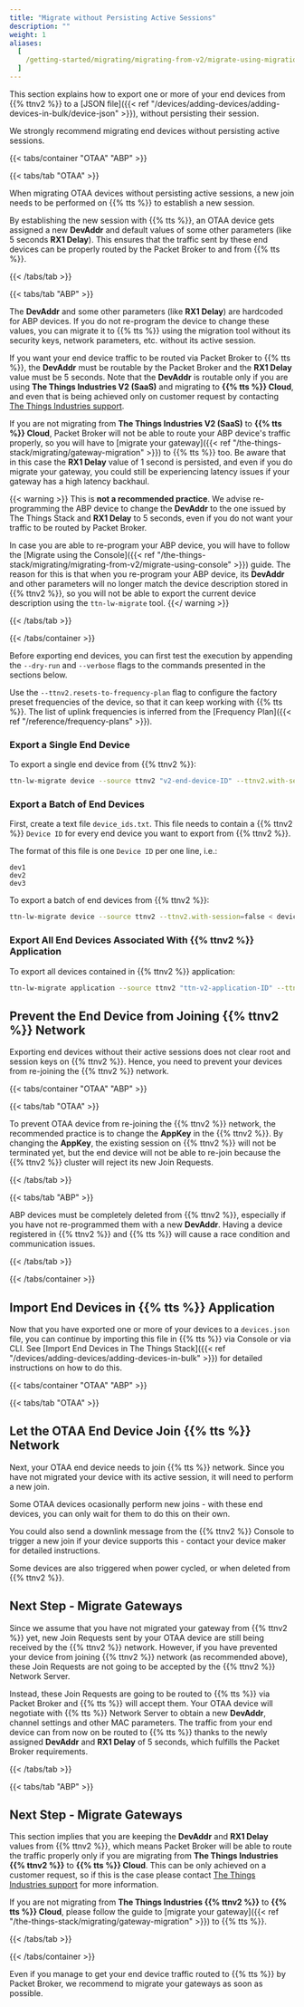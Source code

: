 ```yaml
---
title: "Migrate without Persisting Active Sessions"
description: ""
weight: 1
aliases:
  [
    /getting-started/migrating/migrating-from-v2/migrate-using-migration-tool/establish-new-session,
  ]
---
```


This section explains how to export one or more of your end devices from {{% ttnv2 %}} to a [JSON file]({{< ref "/devices/adding-devices/adding-devices-in-bulk/device-json" >}}), without persisting their session.

<!--more-->

We strongly recommend migrating end devices without persisting active sessions.

{{< tabs/container "OTAA" "ABP" >}}

{{< tabs/tab "OTAA" >}}

When migrating OTAA devices without persisting active sessions, a new join needs to be performed on {{% tts %}} to establish a new session.

By establishing the new session with {{% tts %}}, an OTAA device gets assigned a new **DevAddr** and default values of some other parameters (like 5 seconds **RX1 Delay**). This ensures that the traffic sent by these end devices can be properly routed by the Packet Broker to and from {{% tts %}}.

{{< /tabs/tab >}}

{{< tabs/tab "ABP" >}}

The **DevAddr** and some other parameters (like **RX1 Delay**) are hardcoded for ABP devices. If you do not re-program the device to change these values, you can migrate it to {{% tts %}} using the migration tool without its security keys, network parameters, etc. without its active session.

If you want your end device traffic to be routed via Packet Broker to {{% tts %}}, the **DevAddr** must be routable by the Packet Broker and the **RX1 Delay** value must be 5 seconds. Note that the **DevAddr** is routable only if you are using **The Things Industries V2 (SaaS)** and migrating to **{{% tts %}} Cloud**, and even that is being achieved only on customer request by contacting [The Things Industries support](mailto:support@thethingsindustries.com).

If you are not migrating from **The Things Industries V2 (SaaS)** to **{{% tts %}} Cloud**, Packet Broker will not be able to route your ABP device's traffic properly, so you will have to [migrate your gateway]({{< ref "/the-things-stack/migrating/gateway-migration" >}}) to {{% tts %}} too. Be aware that in this case the **RX1 Delay** value of 1 second is persisted, and even if you do migrate your gateway, you could still be experiencing latency issues if your gateway has a high latency backhaul.

{{< warning >}} This is **not a recommended practice**. We advise re-programming the ABP device to change the **DevAddr** to the one issued by The Things Stack and **RX1 Delay** to 5 seconds, even if you do not want your traffic to be routed by Packet Broker.

In case you are able to re-program your ABP device, you will have to follow the [Migrate using the Console]({{< ref "/the-things-stack/migrating/migrating-from-v2/migrate-using-console" >}}) guide. The reason for this is that when you re-program your ABP device, its **DevAddr** and other parameters will no longer match the device description stored in {{% ttnv2 %}}, so you will not be able to export the current device description using the `ttn-lw-migrate` tool. {{</ warning >}}

{{< /tabs/tab >}}

{{< /tabs/container >}}

Before exporting end devices, you can first test the execution by appending the `--dry-run` and `--verbose` flags to the commands presented in the sections below.

Use the `--ttnv2.resets-to-frequency-plan` flag to configure the factory preset frequencies of the device, so that it can keep working with {{% tts %}}. The list of uplink frequencies is inferred from the [Frequency Plan]({{< ref "/reference/frequency-plans" >}}).

### Export a Single End Device

To export a single end device from {{% ttnv2 %}}:

```bash
ttn-lw-migrate device --source ttnv2 "v2-end-device-ID" --ttnv2.with-session=false > devices.json
```

### Export a Batch of End Devices

First, create a text file `device_ids.txt`. This file needs to contain a {{% ttnv2 %}} `Device ID` for every end device you want to export from {{% ttnv2 %}}.

The format of this file is one `Device ID` per one line, i.e.:

```
dev1
dev2
dev3
```

To export a batch of end devices from {{% ttnv2 %}}:

```bash
ttn-lw-migrate device --source ttnv2 --ttnv2.with-session=false < device_ids.txt > devices.json
```

### Export All End Devices Associated With {{% ttnv2 %}} Application

To export all devices contained in {{% ttnv2 %}} application:

```bash
ttn-lw-migrate application --source ttnv2 "ttn-v2-application-ID" --ttnv2.with-session=false > devices.json
```

## Prevent the End Device from Joining {{% ttnv2 %}} Network

Exporting end devices without their active sessions does not clear root and session keys on {{% ttnv2 %}}. Hence, you need to prevent your devices from re-joining the {{% ttnv2 %}} network.

{{< tabs/container "OTAA" "ABP" >}}

{{< tabs/tab "OTAA" >}}

To prevent OTAA device from re-joining the {{% ttnv2 %}} network, the recommended practice is to change the **AppKey** in the {{% ttnv2 %}}. By changing the **AppKey**, the existing session on {{% ttnv2 %}} will not be terminated yet, but the end device will not be able to re-join because the {{% ttnv2 %}} cluster will reject its new Join Requests.

{{< /tabs/tab >}}

{{< tabs/tab "ABP" >}}

ABP devices must be completely deleted from {{% ttnv2 %}}, especially if you have not re-programmed them with a new **DevAddr**. Having a device registered in {{% ttnv2 %}} and {{% tts %}} will cause a race condition and communication issues.

{{< /tabs/tab >}}

{{< /tabs/container >}}

## Import End Devices in {{% tts %}} Application

Now that you have exported one or more of your devices to a `devices.json` file, you can continue by importing this file in {{% tts %}} via Console or via CLI. See [Import End Devices in The Things Stack]({{< ref "/devices/adding-devices/adding-devices-in-bulk" >}}) for detailed instructions on how to do this.

{{< tabs/container "OTAA" "ABP" >}}

{{< tabs/tab "OTAA" >}}

## Let the OTAA End Device Join {{% tts %}} Network

Next, your OTAA end device needs to join {{% tts %}} network. Since you have not migrated your device with its active session, it will need to perform a new join.

Some OTAA devices ocasionally perform new joins - with these end devices, you can only wait for them to do this on their own.

You could also send a downlink message from the {{% ttnv2 %}} Console to trigger a new join if your device supports this - contact your device maker for detailed instructions.

Some devices are also triggered when power cycled, or when deleted from {{% ttnv2 %}}.

## Next Step - Migrate Gateways

Since we assume that you have not migrated your gateway from {{% ttnv2 %}} yet, new Join Requests sent by your OTAA device are still being received by the {{% ttnv2 %}} network. However, if you have prevented your device from joining {{% ttnv2 %}} network (as recommended above), these Join Requests are not going to be accepted by the {{% ttnv2 %}} Network Server.

Instead, these Join Requests are going to be routed to {{% tts %}} via Packet Broker and {{% tts %}} will accept them. Your OTAA device will negotiate with {{% tts %}} Network Server to obtain a new **DevAddr**, channel settings and other MAC parameters. The traffic from your end device can from now on be routed to {{% tts %}} thanks to the newly assigned **DevAddr** and **RX1 Delay** of 5 seconds, which fulfills the Packet Broker requirements.

{{< /tabs/tab >}}

{{< tabs/tab "ABP" >}}

## Next Step - Migrate Gateways

This section implies that you are keeping the **DevAddr** and **RX1 Delay** values from {{% ttnv2 %}}, which means Packet Broker will be able to route the traffic properly only if you are migrating from **The Things Industries {{% ttnv2 %}}** to **{{% tts %}} Cloud**. This can be only achieved on a customer request, so if this is the case please contact [The Things Industries support](mailto:support@thethingsindustries.com) for more information.

If you are not migrating from **The Things Industries {{% ttnv2 %}}** to **{{% tts %}} Cloud**, please follow the guide to [migrate your gateway]({{< ref "/the-things-stack/migrating/gateway-migration" >}}) to {{% tts %}}.

{{< /tabs/tab >}}

{{< /tabs/container >}}

Even if you manage to get your end device traffic routed to {{% tts %}} by Packet Broker, we recommend to migrate your gateways as soon as possible.
